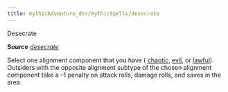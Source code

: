 ```yaml
---
title: mythicAdventure_dir/mythicSpells/desecrate
---
```

Desecrate

**Source** [_desecrate_](spell_dir/desecrate#_desecrate)

Select one alignment component that you have ( [chaotic](monsters/creatureTypes#_chaotic-subtype), [evil](monster_dir/creatureTypes#_evil-subtype), or [lawful](monsters/creatureTypes#_lawful-subtype)). Outsiders with the opposite alignment subtype of the chosen alignment component take a –1 penalty on attack rolls, damage rolls, and saves in the area.

